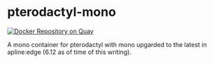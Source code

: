 # pterodactyl-mono

[![Docker Repository on Quay](https://quay.io/repository/blackdestiny/pterodactyl-mono/status "Docker Repository on Quay")](https://quay.io/repository/blackdestiny/pterodactyl-mono)

A mono container for pterodactyl with mono upgarded to the latest in apline:edge (6.12 as of time of this writing).

